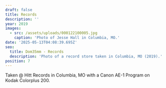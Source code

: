 ```yaml
---
draft: false
title: Records
description: ''
year: 2019
images:
  - src: /assets/uploads/000122100005.jpg
    caption: 'Photo of Jesse Hall in Columbia, MO.'
date: '2025-05-13T04:08:39.695Z'
seo:
  title: Dom35mm - Records
  description: 'Photo of a record store taken in Columbia, MO (2019).'
position: 7
---
```



Taken @ Hitt Records in Columbia, MO with a Canon AE-1 Program on Kodak Colorplus 200.

